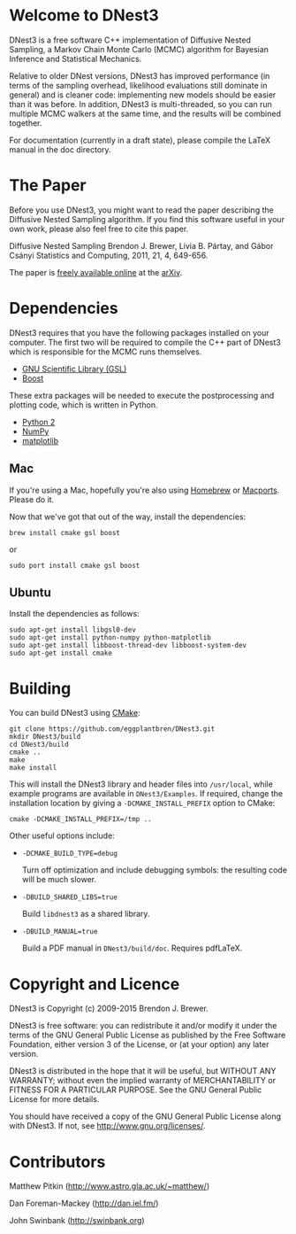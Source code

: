 Welcome to DNest3
=================

DNest3 is a free software
C++ implementation of Diffusive Nested Sampling, a Markov Chain
Monte Carlo (MCMC) algorithm for Bayesian Inference and Statistical Mechanics.

Relative to older DNest versions, DNest3 has improved performance
(in terms of the sampling overhead, likelihood evaluations still dominate in
general) and is cleaner code: implementing new models should be easier than it
was before. In addition, DNest3 is multi-threaded, so you can run multiple
MCMC walkers at the same time, and the results will be combined together.

For documentation (currently in a draft state),
please compile the LaTeX manual in the doc directory.

The Paper
=========

Before you use DNest3, you might want to read the paper describing the
Diffusive Nested Sampling algorithm. If you find this software useful in your
own work, please also feel free to cite this paper.

Diffusive Nested Sampling
Brendon J. Brewer, Livia B. Pártay, and Gábor Csányi
Statistics and Computing, 2011, 21, 4, 649-656.

The paper is [freely available online](http://arxiv.org/abs/0912.2380) at
the [arXiv](http://www.arxiv.org/).

Dependencies
============

DNest3 requires that you have the following packages installed on your
computer. The first two will be required to compile the C++ part of DNest3
which is responsible for the MCMC runs themselves.

* [GNU Scientific Library (GSL)](http://www.gnu.org/software/gsl/)
* [Boost](http://www.boost.org/)

These extra packages will be needed to execute the postprocessing
and plotting code, which is written in Python.

* [Python 2](http://www.python.org/)
* [NumPy](http://numpy.scipy.org/)
* [matplotlib](http://matplotlib.sourceforge.net/)

Mac
---

If you're using a Mac, hopefully you're also using
[Homebrew](http://mxcl.github.com/homebrew/) or
[Macports](https://www.macports.org/). Please do it.

Now that we've got that out of the way, install the dependencies:

```
brew install cmake gsl boost
```

or

```
sudo port install cmake gsl boost
```

Ubuntu
------

Install the dependencies as follows:

```
sudo apt-get install libgsl0-dev
sudo apt-get install python-numpy python-matplotlib
sudo apt-get install libboost-thread-dev libboost-system-dev
sudo apt-get install cmake
```

Building
========

You can build DNest3 using [CMake](http://www.cmake.org/):

```
git clone https://github.com/eggplantbren/DNest3.git
mkdir DNest3/build
cd DNest3/build
cmake ..
make
make install
```

<!--Then please copy postprocess.py to somewhere in your PYTHONPATH, or add the-->
<!--DNest3 directory to your PYTHONPATH.-->

This will install the DNest3 library and header files into `/usr/local`, while
example programs are available in `DNest3/Examples`.  If required,
change the installation location by giving a `-DCMAKE_INSTALL_PREFIX` option
to CMake:

```
cmake -DCMAKE_INSTALL_PREFIX=/tmp ..
```

Other useful options include:

* `-DCMAKE_BUILD_TYPE=debug`

  Turn off optimization and include debugging symbols: the resulting code will
  be much slower.

* `-DBUILD_SHARED_LIBS=true`

  Build `libdnest3` as a shared library.

* `-DBUILD_MANUAL=true`

  Build a PDF manual in `DNest3/build/doc`. Requires pdfLaTeX.


Copyright and Licence
=====================

DNest3 is Copyright (c) 2009-2015 Brendon J. Brewer.

DNest3 is free software: you can redistribute it and/or modify
it under the terms of the GNU General Public License as published by
the Free Software Foundation, either version 3 of the License, or
(at your option) any later version.

DNest3 is distributed in the hope that it will be useful,
but WITHOUT ANY WARRANTY; without even the implied warranty of
MERCHANTABILITY or FITNESS FOR A PARTICULAR PURPOSE. See the
GNU General Public License for more details.

You should have received a copy of the GNU General Public License
along with DNest3. If not, see <http://www.gnu.org/licenses/>.

Contributors
============

Matthew Pitkin (<http://www.astro.gla.ac.uk/~matthew/>)

Dan Foreman-Mackey (<http://dan.iel.fm/>)

John Swinbank (<http://swinbank.org>)

